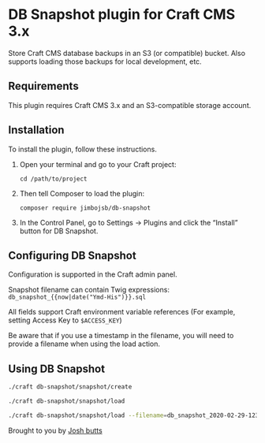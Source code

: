 # DB Snapshot plugin for Craft CMS 3.x

Store Craft CMS database backups in an S3 (or compatible) bucket. Also supports loading those backups for local development, etc.

## Requirements

This plugin requires Craft CMS 3.x and an S3-compatible storage account.

## Installation

To install the plugin, follow these instructions.

1.  Open your terminal and go to your Craft project:

        cd /path/to/project

2.  Then tell Composer to load the plugin:

        composer require jimbojsb/db-snapshot

3.  In the Control Panel, go to Settings → Plugins and click the “Install” button for DB Snapshot.

## Configuring DB Snapshot

Configuration is supported in the Craft admin panel.

Snapshot filename can contain Twig expressions: `db_snapshot_{{now|date("Ymd-His")}}.sql`

All fields support Craft environment variable references (For example, setting Access Key to `$ACCESS_KEY`)

Be aware that if you use a timestamp in the filename, you will need to provide a filename when using the load action.

## Using DB Snapshot

```bash
./craft db-snapshot/snapshot/create
```

```bash
./craft db-snapshot/snapshot/load
```

```bash
./craft db-snapshot/snapshot/load --filename=db_snapshot_2020-02-29-123456.sql
```

Brought to you by [Josh butts](https://github.com/jimbojsb)
